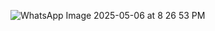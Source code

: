 ![WhatsApp Image 2025-05-06 at 8 26 53 PM](https://github.com/user-attachments/assets/97db3ed0-d41f-4f83-ae48-1a24a3915d3c)

